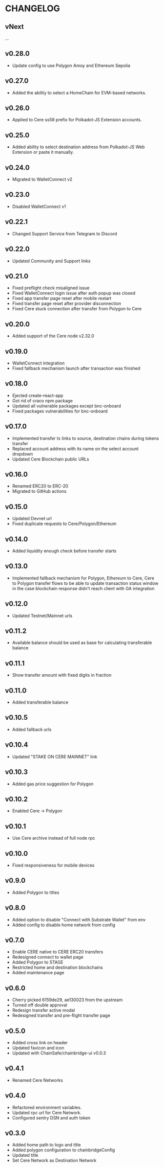 # CHANGELOG

## vNext
...

## v0.28.0
- Update config to use Polygon Amoy and Ethereum Sepolia

## v0.27.0
- Added the ability to select a HomeChain for EVM-based networks.

## v0.26.0
- Applied to Cere ss58 prefix for Polkadot-JS Extension accounts.

## v0.25.0
- Added ability to select destination address from Polkadot-JS Web Extension or paste it manually.

## v0.24.0
- Migrated to WalletConnect v2

## v0.23.0
- Disabled WalletConnect v1

## v0.22.1 
- Changed Support Service from Telegram to Discord

## v0.22.0
- Updated Community and Support links

## v0.21.0
- Fixed preflight check misaligned issue
- Fixed WalletConnect login issue after auth popup was closed
- Fixed app transfer page reset after mobile restart
- Fixed transfer page reset after provider disconnection
- Fixed Cere stuck connection after transfer from Polygon to Cere

## v0.20.0

- Added support of the Cere node v2.32.0

## v0.19.0

- WalletConnect integration
- Fixed fallback mechanism launch after transaction was finished

## v0.18.0

- Ejected create-react-app
- Got rid of craco npm package
- Updated all vulnerable packages except bnc-onboard
- Fixed packages vulnerabilities for bnc-onboard

## v0.17.0

- Implemented transfer tx links to source, destination chains during tokens transfer
- Replaced account address with its name on the select account dropdown
- Updated Cere Blockchain public URLs

## v0.16.0

- Renamed ERC20 to ERC-20
- Migrated to GitHub actions

## v0.15.0

- Updated Devnet url
- Fixed duplicate requests to Cere/Polygon/Ethereum

## v0.14.0

- Added liquidity enough check before transfer starts

## v0.13.0

- Implemented fallback mechanism for Polygon, Ethereum to Cere, Cere to Polygon transfer flows to be able to update transaction status window in the case blockchain response didn't reach client with GA integration

## v0.12.0

- Updated Testnet/Mainnet urls

## v0.11.2

- Available balance should be used as base for calculating transferable balance

## v0.11.1

- Show transfer amount with fixed digits in fraction

## v0.11.0

- Added transferable balance

## v0.10.5

- Added fallback urls

## v0.10.4

- Updated "STAKE ON CERE MAINNET" link

## v0.10.3

- Added gas price suggestion for Polygon

## v0.10.2

- Enabled Cere -> Polygon

## v0.10.1

- Use Cere archive instead of full node rpc

## v0.10.0

- Fixed responsiveness for mobile devices

## v0.9.0

- Added Polygon to titles

## v0.8.0

- Added option to disable "Connect with Substrate Wallet" from env
- Added config to disable home network from config

## v0.7.0

- Enable CERE native to CERE ERC20 transfers
- Redesigned connect to wallet page
- Added Polygon to STAGE
- Restricted home and destination blockchains
- Added maintenance page

## v0.6.0

- Cherry picked 6159de29, ae130023 from the upstream
- Turned off double approval
- Redesign transfer active modal
- Redesigned transfer and pre-flight transfer page

## v0.5.0

- Added cross link on header
- Updated favicon and icon
- Updated with ChainSafe/chainbridge-ui v0.0.3

## v0.4.1

- Renamed Cere Networks

## v0.4.0

- Refactored environment variables.
- Updated rpc url for Cere Network.
- Configured sentry DSN and auth token

## v0.3.0

- Added home path to logo and title
- Added polygon configuration to chainbridgeConfig
- Updated title
- Set Cere Network as Destination Network
